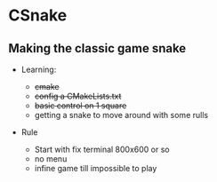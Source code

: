 # CSnake
## Making the classic game snake

- Learning:
    - ~~cmake~~
    - ~~config a CMakeLists.txt~~
    - ~~basic control on 1 square~~
    - getting a snake to move around with some rulls

- Rule
    - Start with fix terminal 800x600 or so
    - no menu
    - infine game till impossible to play